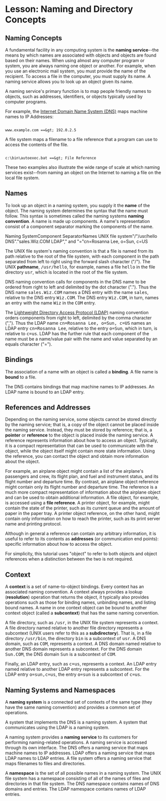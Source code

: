 
# Lesson: Naming and Directory Concepts

## Naming Concepts

A fundamental facility in any computing system is the **naming service**--the means by which names are associated with objects and objects are found based on their names. When using almost any computer program or system, you are always naming one object or another. For example, when you use an electronic mail system, you must provide the name of the recipient. To access a file in the computer, you must supply its name. A naming service allows you to look up an object given its name.

A naming service's primary function is to map people friendly names to objects, such as addresses, identifiers, or objects typically used by computer programs.

For example, the 
[Internet Domain Name System (DNS)](http://www.ietf.org/rfc/rfc1034.txt) maps machine names to IP Addresses:

```

www.example.com ==&gt; 192.0.2.5

```

A file system maps a filename to a file reference that a program can use to access the contents of the file.

```

c:\bin\autoexec.bat ==&gt; File Reference

```

These two examples also illustrate the wide range of scale at which naming services exist--from naming an object on the Internet to naming a file on the local file system.

## Names

To look up an object in a naming system, you supply it the **name** of the object. The naming system determines the syntax that the name must follow. This syntax is sometimes called the naming systems **naming convention**. A name is made up components. A name's representation consist of a component separator marking the components of the name.
<th id="h1">Naming System</th><th id="h2">Component Separator</th><th id="h3">Names</th>
<td headers="h1">UNIX file system</td><td headers="h2">"/"</td><td headers="h3">/usr/hello</td>
<td headers="h1">DNS</td><td headers="h2">"."</td><td headers="h3">sales.Wiz.COM</td>
<td headers="h1">LDAP</td><td headers="h2">"," and "="</td><td headers="h3">cn=Rosanna Lee, o=Sun, c=US</td>

The UNIX file system's naming convention is that a file is named from its path relative to the root of the file system, with each component in the path separated from left to right using the forward slash character ("/"). The UNIX **pathname**, <tt>/usr/hello</tt>, for example, names a file <tt>hello</tt> in the file directory <tt>usr</tt>, which is located in the root of the file system.

DNS naming convention calls for components in the DNS name to be ordered from right to left and delimited by the dot character ("."). Thus the DNS name <tt>sales.Wiz.COM</tt> names a DNS entry with the name <tt>sales</tt>, relative to the DNS entry <tt>Wiz.COM</tt>. The DNS entry <tt>Wiz.COM</tt>, in turn, names an entry with the name <tt>Wiz</tt> in the <tt>COM</tt> entry.

The 
[Lightweight Directory Access Protocol (LDAP)](http://www.ietf.org/rfc/rfc2251.txt) naming convention orders components from right to left, delimited by the comma character (","). Thus the LDAP name <tt>cn=Rosanna Lee, o=Sun, c=US</tt> names an LDAP entry <tt>cn=Rosanna Lee</tt>, relative to the entry <tt>o=Sun</tt>, which in turn, is relative to <tt>c=us</tt>. LDAP has the further rule that each component of the name must be a name/value pair with the name and value separated by an equals character ("=").

## Bindings

The association of a name with an object is called a **binding**. A file name is **bound** to a file.

The DNS contains bindings that map machine names to IP addresses. An LDAP name is bound to an LDAP entry.

## References and Addresses

<a name="REF" id="REF"></a>

Depending on the naming service, some objects cannot be stored directly by the naming service; that is, a copy of the object cannot be placed inside the naming service. Instead, they must be stored by reference; that is, a **pointer** or **reference** to the object is placed inside the naming service. A reference represents information about how to access an object. Typically, it is a compact representation that can be used to communicate with the object, while the object itself might contain more state information. Using the reference, you can contact the object and obtain more information about the object.

For example, an airplane object might contain a list of the airplane's passengers and crew, its flight plan, and fuel and instrument status, and its flight number and departure time. By contrast, an airplane object reference might contain only its flight number and departure time. The reference is a much more compact representation of information about the airplane object and can be used to obtain additional information. A file object, for example, is accessed using a **file reference**. A printer object, for example, might contain the state of the printer, such as its current queue and the amount of paper in the paper tray. A printer object reference, on the other hand, might contain only information on how to reach the printer, such as its print server name and printing protocol.

Although in general a reference can contain any arbitrary information, it is useful to refer to its contents as **addresses** (or communication end points): specific information about how to access the object.

For simplicity, this tutorial uses "object" to refer to both objects and object references when a distinction between the two is not required.

## Context

A **context** is a set of name-to-object bindings. Every context has an associated naming convention. A context always provides a lookup (**resolution**) operation that returns the object, it typically also provides operations such as those for binding names, unbinding names, and listing bound names. A name in one context object can be bound to another context object (called a **subcontext**) that has the same naming convention.

A file directory, such as <tt>/usr</tt>, in the UNIX file system represents a context. A file directory named relative to another file directory represents a subcontext (UNIX users refer to this as a **subdirectory**). That is, in a file directory <tt>/usr/bin</tt>, the directory <tt>bin</tt> is a subcontext of <tt>usr</tt>. A DNS domain, such as <tt>COM</tt>, represents a context. A DNS domain named relative to another DNS domain represents a subcontext. For the DNS domain <tt>Sun.COM</tt>, the DNS domain <tt>Sun</tt> is a subcontext of <tt>COM</tt>.

Finally, an LDAP entry, such as <tt>c=us</tt>, represents a context. An LDAP entry named relative to another LDAP entry represents a subcontext. For the LDAP entry <tt>o=sun,c=us</tt>, the entry <tt>o=sun</tt> is a subcontext of <tt>c=us</tt>.

## Naming Systems and Namespaces

A **naming system** is a connected set of contexts of the same type (they have the same naming convention) and provides a common set of operations.

A system that implements the DNS is a naming system. A system that communicates using the LDAP is a naming system.

A naming system provides a **naming service** to its customers for performing naming-related operations. A naming service is accessed through its own interface. The DNS offers a naming service that maps machine names to IP addresses. LDAP offers a naming service that maps LDAP names to LDAP entries. A file system offers a naming service that maps filenames to files and directories.

A **namespace** is the set of all possible names in a naming system. The UNIX file system has a namespace consisting of all of the names of files and directories in that file system. The DNS namespace contains names of DNS domains and entries. The LDAP namespace contains names of LDAP entries.
